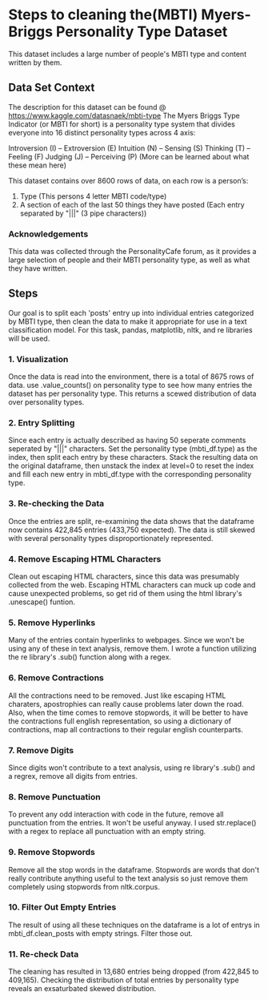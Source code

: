 # Steps to cleaning the(MBTI) Myers-Briggs Personality Type Dataset
This dataset includes a large number of people's MBTI type and content written by them.

## Data Set Context
The description for this dataset can be found @ <https://www.kaggle.com/datasnaek/mbti-type>
The Myers Briggs Type Indicator (or MBTI for short) is a personality type system that divides everyone into 16 distinct personality types across 4 axis:

Introversion (I) – Extroversion (E)
Intuition (N) – Sensing (S)
Thinking (T) – Feeling (F)
Judging (J) – Perceiving (P)
(More can be learned about what these mean here)

This dataset contains over 8600 rows of data, on each row is a person’s:

1. Type (This persons 4 letter MBTI code/type)
2. A section of each of the last 50 things they have posted (Each entry separated by "|||" (3 pipe characters))

### Acknowledgements

This data was collected through the PersonalityCafe forum, as it provides a large selection of people and their MBTI personality type, as well as what they have written.

## Steps
Our goal is to split each 'posts' entry up into individual entries categorized by MBTI type, then clean the data to make it appropriate for use in a text classification model. For this task, pandas, matplotlib, nltk, and re libraries will be used.
### 1. Visualization
Once the data is read into the environment, there is a total of 8675 rows of data. use .value_counts() on personality type to see how many entries the dataset has per personality type. This returns a scewed distribution of data over personality types. 
### 2. Entry Splitting
Since each entry is actually described as having 50 seperate comments seperated by "|||" characters. Set the personality type (mbti_df.type) as the index, then split each entry by these characters. Stack the resulting data on the original dataframe, then unstack the index at level=0 to reset the index and fill each new entry in mbti_df.type with the corresponding personality type.
### 3. Re-checking the Data
Once the entries are split, re-examining the data shows that the dataframe now contains 422,845 entries (433,750 expected). The data is still skewed with several personality types disproportionately represented. 
### 4. Remove Escaping HTML Characters
Clean out escaping HTML characters, since this data was presumably collected from the web. Escaping HTML characters can muck up code and cause unexpected problems, so get rid of them using the html library's .unescape() funtion. 
### 5. Remove Hyperlinks
Many of the entries contain hyperlinks to webpages. Since we won't be using any of these in text analysis, remove them. I wrote a function utilizing the re library's .sub() function along with a regex. 
### 6. Remove Contractions
All the contractions need to be removed. Just like escaping HTML charaters, apostrophies can really cause problems later down the road. Also, when the time comes to remove stopwords, it will be better to have the contractions full english representation,  so using a dictionary of contractions, map all contractions to their regular english counterparts.
### 7. Remove Digits
Since digits won't contribute to a text analysis, using re library's .sub() and a regrex, remove all digits from entries.
### 8. Remove Punctuation
To prevent any odd interaction with code in the future, remove all punctuation from the entries. It won't be useful anyway. I used str.replace() with a regex to replace all punctuation with an empty string. 
### 9. Remove Stopwords
Remove all the stop words in the dataframe. Stopwords are words that don't really contribute anything useful to the text analysis so  just remove them completely using stopwords from nltk.corpus.
### 10. Filter Out Empty Entries
The result of using all these techniques on the dataframe is a lot of entrys in mbti_df.clean_posts with empty strings. Filter those out.
### 11. Re-check Data
The cleaning has resulted in 13,680 entries being dropped (from 422,845 to 409,165). Checking the distribution of total entries by personality type reveals an exsaturbated skewed distribution. 
